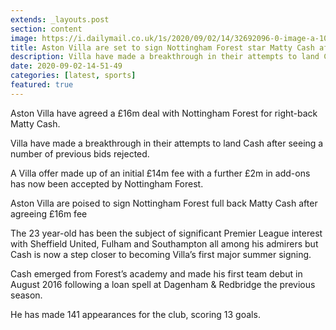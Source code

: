 ```yaml
---
extends: _layouts.post
section: content
image: https://i.dailymail.co.uk/1s/2020/09/02/14/32692096-0-image-a-10_1599054196767.jpg 
title: Aston Villa are set to sign Nottingham Forest star Matty Cash after agreeing £16m fee 
description: Villa have made a breakthrough in their attempts to land Cash after seeing a number of previous bids rejected, with Forest accepting an initial fee of £14m with £2m in add-ons. 
date: 2020-09-02-14-51-49 
categories: [latest, sports] 
featured: true 
--- 
```

Aston Villa have agreed a £16m deal with Nottingham Forest for right-back Matty Cash.

Villa have made a breakthrough in their attempts to land Cash after seeing a number of previous bids rejected.

A Villa offer made up of an initial £14m fee with a further £2m in add-ons has now been accepted by Nottingham Forest.

Aston Villa are poised to sign Nottingham Forest full back Matty Cash after agreeing £16m fee

The 23 year-old has been the subject of significant Premier League interest with Sheffield United, Fulham and Southampton all among his admirers but Cash is now a step closer to becoming Villa’s first major summer signing.

Cash emerged from Forest’s academy and made his first team debut in August 2016 following a loan spell at Dagenham & Redbridge the previous season.

He has made 141 appearances for the club, scoring 13 goals.

